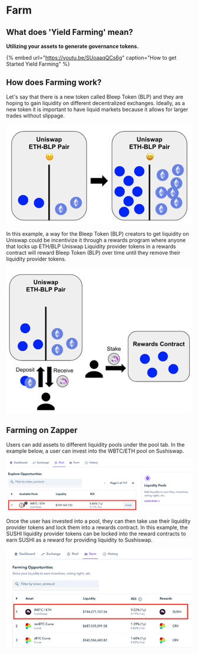 # Farm

## **What does 'Yield Farming' mean?**

**Utilizing your assets to generate governance tokens.**

{% embed url="https://youtu.be/SUoaaqQCs6g" caption="How to get Started Yield Farming" %}

## How does Farming work?

Let's say that there is a new token called Bleep Token \(BLP\) and they are hoping to gain liquidity on different decentralized exchanges. Ideally, as a new token it is important to have liquid markets because it allows for larger trades without slippage. 

![More liquidity makes it easier to trade a token](../.gitbook/assets/farm-ex1.png)

In this example, a way for the Bleep Token \(BLP\) creators to get liquidity on Uniswap could be incentivize it through a rewards program where anyone that locks up ETH/BLP Uniswap Liquidity provider tokens in a rewards contract will reward Bleep Token \(BLP\) over time until they remove their liquidity provider tokens.

![Locking up liquidity provider tokens earns governance token rewards](../.gitbook/assets/farm-ex2-1-.png)

## Farming on Zapper 

Users can add assets to different liquidity pools under the pool tab. In the example below, a user can invest into the WBTC/ETH pool on Sushiswap. 

![Pool Tab](../.gitbook/assets/pools.png)

Once the user has invested into a pool, they can then take use their liquidity provider tokens and lock them into a rewards contract. In this example, the SUSHI liquidity provider tokens can be locked into the reward contracts to earn SUSHI as a reward for providing liquidity to Sushiswap. 

![Farm Tab](../.gitbook/assets/farms.png)


